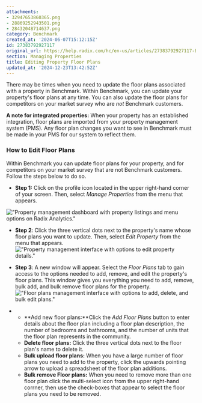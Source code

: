 ```yaml
---
attachments:
- 32947653860365.png
- 28869252943501.png
- 28432048714637.png
category: Benchmark
created_at: '2024-06-07T15:12:15Z'
id: 27383792927117
original_url: https://help.radix.com/hc/en-us/articles/27383792927117-Editing-Property-Floor-Plans
section: Managing Properties
title: Editing Property Floor Plans
updated_at: '2024-12-23T13:42:52Z'
---
```


There may be times when you need to update the floor plans associated with a property in Benchmark. Within Benchmark, you can update your property's floor plans at any time. You can also update the floor plans for competitors on your market survey who are *not* Benchmark customers.

**A note for integrated properties:** When your property has an established integration, floor plans are imported from your property management system (PMS). Any floor plan changes you want to see in Benchmark must be made in your PMS for our system to reflect them.

### How to Edit Floor Plans

Within Benchmark you can update floor plans for your property, and for competitors on your market survey that are not Benchmark customers. Follow the steps below to do so.

* **Step 1:** Click on the profile icon located in the upper right-hand corner of your screen. Then, select *Manage Properties* from the menu that appears.

!["Property management dashboard with property listings and menu options on Radix Analytics."](attachments/32947653860365.png)

* **Step 2**: Click the three vertical dots next to the property's name whose floor plans you want to update. Then, select *Edit Property* from the menu that appears.!["Property management interface with options to edit property details."](attachments/28869252943501.png)

* **Step 3**: A new window will appear. Select the *Floor Plans* tab to gain access to the options needed to add, remove, and edit the property's floor plans. This window gives you everything you need to add, remove, bulk add, and bulk remove floor plans for the property. !["Floor plans management interface with options to add, delete, and bulk edit plans."](attachments/28432048714637.png)

* + **Add new floor plans:**Click the *Add Floor Plans* button to enter details about the floor plan including a floor plan description, the number of bedrooms and bathrooms, and the number of units that the floor plan represents in the community.
  + **Delete floor plans:** Click the three vertical dots next to the floor plan's name to delete it.
  + **Bulk upload floor plans:** When you have a large number of floor plans you need to add to the property, click the upwards pointing arrow to upload a spreadsheet of the floor plan additions.
  + **Bulk remove Floor plans:** When you need to remove more than one floor plan click the multi-select icon from the upper right-hand corrner, then use the check-boxes that appear to select the floor plans you need to be removed.